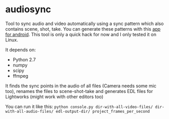 audiosync
=========
Tool to sync audio and video automatically using a sync pattern which also contains scene, shot, take.
You can generate these patterns with this [app for android](https://github.com/antonxy/audiosync_androidapp).
This tool is only a quick hack for now and I only tested it on Linux.

It depends on:
- Python 2.7
- numpy
- scipy
- ffmpeg

It finds the sync points in the audio of all files (Camera needs some mic too), renames the files to scene-shot-take and generates EDL files for Lightworks (might work with other editors too)

You can run it like this:
`python console.py dir-with-all-video-files/ dir-with-all-audio-files/ edl-output-dir/ project_frames_per_second`